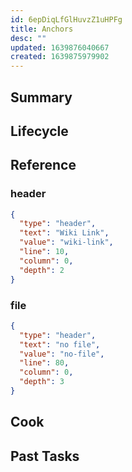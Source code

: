 ```yaml
---
id: 6epDiqLfGlHuvzZ1uHPFg
title: Anchors
desc: ""
updated: 1639876040667
created: 1639875979902
---
```


## Summary

<!-- 2-3 sentences describing what this module does-->

## Lifecycle

<!-- Startup process for this module -->

## Reference

### header

```json
{
  "type": "header",
  "text": "Wiki Link",
  "value": "wiki-link",
  "line": 10,
  "column": 0,
  "depth": 2
}
```

### file

```json
{
  "type": "header",
  "text": "no file",
  "value": "no-file",
  "line": 80,
  "column": 0,
  "depth": 3
}
```

## Cook

<!-- How to do common operations with this code -->

## Past Tasks

<!-- Link to past pull requests and commits on this given module  -->
